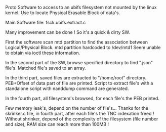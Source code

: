 Proto Software to access to an ubifs filesystem not mounted by the linux kernel.
Use to locate Physical Erasable Block of data's.

Main Software file: fsck.ubifs.extract.c

Many improvement can be done ! So it's a quick & dirty SW.

First the software scan mtd partition to find the association between Logical/Physical Block.
mtd partition hardcoded to /dev/mtd1
Seem unable to obtain via ioctl these information.

In the second part of the SW, browse specified directory to find ".json" file's.
Matched file's saved to an array.

In the third part, saved files are extracted to "/home/root" directory.
PEB+Offset of data part of file are printed.
Script to extract file's with a standalone script with nanddump command are generated.

In the fourth part, all filesystem's browsed, for each file's the PEB printed.

Few memory leak's, depend on the number of file's...
Thanks for the skrinker.c file, in fourth part, after each file's the TNC indexation freed !
Without shrinker, depend of the complexity of the filesystem (file number and size), RAM size can reach more than 100MB !
